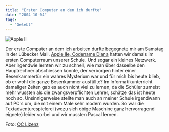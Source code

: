 ```yaml
---
title: "Erster Computer an den ich durfte"
date: "2004-10-04"
tags:
  - "Gelebt"
---
```


![Apple II](/images/webpropaganda/Apple_II_tranparent_800.png)

Der erste Computer an dem ich arbeiten durfte begegnete mir am Samstag in der Lübecker Mall. [Apple IIe, Codename Diana](http://www.apple-history.com/frames/?&page=404) hatten wir damals im ersten Computerraum unserer Schule. Und sogar ein kleines Netzwerk. Aber irgendwie lernten wir zu schnell, wie man über dasselbe den Hauptrechner abschiessen konnte, der verborgen hinter einer Besenkammertür ein wahres Mysterium war und für mich bis heute blieb, ob er wohl die ganze Besenkammer ausfüllte? Im Informatikunterricht damaliger Zeiten gab es auch nicht viel zu lernen, da die Schüler zumeist mehr wussten als die zwangsverpflichten Lehrer, schätze das ist heute noch so. Unsinnigerweise stellte man auch an meiner Schule irgendwann auf PC's um, die mit einem Male sehr modern wurden. So war die Textadventurespielerei (wozu sich obige Maschine ganz hervorragend eignete) leider vorbei und wir mussten Pascal lernen.

Foto: [CC Lizenz](https://commons.wikimedia.org/wiki/File:Apple_II_IMG_4212.jpg)

